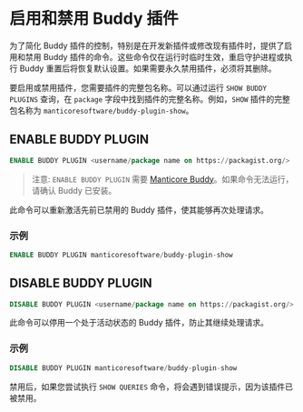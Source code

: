 # 启用和禁用 Buddy 插件

为了简化 Buddy 插件的控制，特别是在开发新插件或修改现有插件时，提供了启用和禁用 Buddy 插件的命令。这些命令仅在运行时临时生效，重启守护进程或执行 Buddy 重置后将恢复默认设置。如果需要永久禁用插件，必须将其删除。

要启用或禁用插件，您需要插件的完整包名称。可以通过运行 `SHOW BUDDY PLUGINS` 查询，在 `package` 字段中找到插件的完整名称。例如，`SHOW` 插件的完整包名称为 `manticoresoftware/buddy-plugin-show`。

<!-- example enable_buddy_plugin -->
## ENABLE BUDDY PLUGIN

```sql
ENABLE BUDDY PLUGIN <username/package name on https://packagist.org/>
```

> 注意: `ENABLE BUDDY PLUGIN` 需要 [Manticore Buddy](../Installation/Manticore_Buddy.md)。如果命令无法运行，请确认 Buddy 已安装。

此命令可以重新激活先前已禁用的 Buddy 插件，使其能够再次处理请求。

<!-- intro -->
### 示例

<!-- request SQL -->
```sql
ENABLE BUDDY PLUGIN manticoresoftware/buddy-plugin-show
```
<!-- end -->

<!-- example disable_buddy_plugin -->
## DISABLE BUDDY PLUGIN

```sql
DISABLE BUDDY PLUGIN <username/package name on https://packagist.org/>
```

此命令可以停用一个处于活动状态的 Buddy 插件，防止其继续处理请求。

<!-- intro -->
### 示例

<!-- request SQL -->
```sql
DISABLE BUDDY PLUGIN manticoresoftware/buddy-plugin-show
```

禁用后，如果您尝试执行 `SHOW QUERIES` 命令，将会遇到错误提示，因为该插件已被禁用。
<!-- end -->
